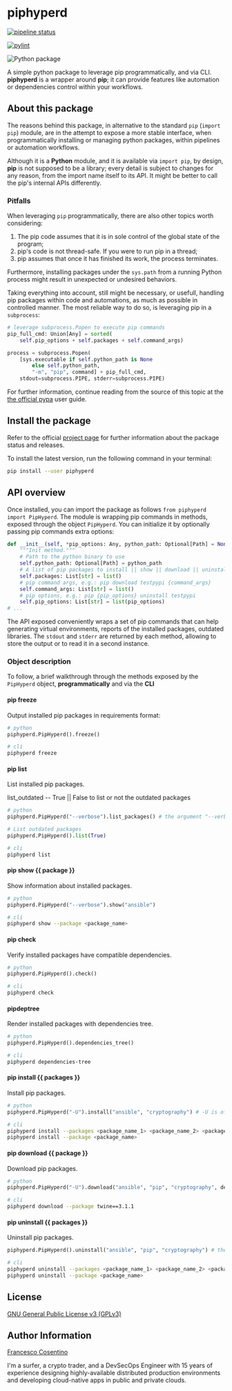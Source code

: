 # piphyperd

[![pipeline status](https://gitlab.com/hyperd/piphyperd/badges/master/pipeline.svg)](https://gitlab.com/hyperd/piphyperd/commits/master)

[![pylint](https://gitlab.com/hyperd/piphyperd/-/jobs/artifacts/master/raw/pylint/pylint.svg?job=pylint)](https://gitlab.com/hyperd/piphyperd/commits/master)

![Python package](https://github.com/hyp3rd/piphyperd/workflows/Python%20package/badge.svg)

A simple python package to leverage pip programmatically, and via CLI.
**piphyperd** is a wrapper around **pip**; it can provide features like automation or dependencies control within your workflows.

## About this package

The reasons behind this package, in alternative to the standard `pip` (`import pip`) module, are in the attempt to expose a more stable interface, when programmatically installing or managing python packages, within pipelines or automation workflows.

Although it is a **Python** module, and it is available via `import pip`, by design, **pip** is not supposed to be a library; every detail is subject to changes for any reason, from the import name itself to its API. It might be better to call the pip's internal APIs differently.

### Pitfalls

When leveraging `pip` programmatically, there are also other topics worth considering:

1. The pip code assumes that it is in sole control of the global state of the program;
2. pip's code is not thread-safe. If you were to run pip in a thread;
3. pip assumes that once it has finished its work, the process terminates.

Furthermore, installing packages under the `sys.path` from a running Python process might result in unexpected or undesired behaviors.

Taking everything into account, still might be necessary, or usefull, handling pip packages within code and automations, as much as possible in controlled manner. The most reliable way to do so, is leveraging pip in a `subprocess`:

```python
# leverage subprocess.Popen to execute pip commands
pip_full_cmd: Union[Any] = sorted(
    self.pip_options + self.packages + self.command_args)

process = subprocess.Popen(
    [sys.executable if self.python_path is None
        else self.python_path,
        "-m", "pip", command] + pip_full_cmd,
    stdout=subprocess.PIPE, stderr=subprocess.PIPE)
```

For further information, continue reading from the source of this topic at the [the official pypa](https://pip.pypa.io/en/latest/user_guide/#using-pip-from-your-program) user guide.

## Install the package

Refer to the official [project page](https://pypi.org/project/piphyperd/) for further information about the package status and releases.

To install the latest version, run the following command in your terminal:

```bash
pip install --user piphyperd
```

## API overview

Once installed, you can import the package as follows `from piphyperd import PipHyperd`.
The module is wrapping pip commands in methods, exposed through the object `PipHyperd`. You can initialize it by optionally passing pip commands extra options:

```python
def __init__(self, *pip_options: Any, python_path: Optional[Path] = None):
    """Init method."""
    # Path to the python binary to use
    self.python_path: Optional[Path] = python_path
    # A list of pip packages to install || show || download || uninstall
    self.packages: List[str] = list()
    # pip command args, e.g.: pip download testpypi {command_args}
    self.command_args: List[str] = list()
    # pip options, e.g.: pip {pip_options} uninstall testpypi
    self.pip_options: List[str] = list(pip_options)
# ...
```

The API exposed conveniently wraps a set of pip commands that can help generating virtual environments, reports of the installed packages, outdated libraries. The `stdout` and `stderr` are returned by each method, allowing to store the output or to read it in a second instance.

### Object description

To follow, a brief walkthrough through the methods exposed by the `PipHyperd` object, **programmatically** and via the **CLI**

#### pip freeze

Output installed pip packages in requirements format:

```python
# python
piphyperd.PipHyperd().freeze()
```

```bash
# cli
piphyperd freeze
```

#### pip list

List installed pip packages.

list_outdated -- True || False to list or not the outdated packages

```python
# python
piphyperd.PipHyperd("--verbose").list_packages() # the argument "--verbose" is of course optional

# List outdated packages
piphyperd.PipHyperd().list(True)
```

```bash
# cli
piphyperd list
```

#### pip show {{ package }}

Show information about installed packages.

```python
# python
piphyperd.PipHyperd("--verbose").show("ansible")
```

```bash
# cli
piphyperd show --package <package_name>
```

#### pip check

Verify installed packages have compatible dependencies.

```python
# python
piphyperd.PipHyperd().check()
```

```bash
# cli
piphyperd check
```

#### pipdeptree

Render installed packages with dependencies tree.

```python
# python
piphyperd.PipHyperd().dependencies_tree()
```

```bash
# cli
piphyperd dependencies-tree
```

#### pip install {{ packages }}

Install pip packages.

```python
# python
piphyperd.PipHyperd("-U").install("ansible", "cryptography") # -U is of course optional, set here as example
```

```bash
# cli
piphyperd install --packages <package_name_1> <package_name_2> <package_name_n>
piphyperd install --package <package_name>
```

#### pip download {{ package }}

Download pip packages.

```python
# python
piphyperd.PipHyperd("-U").download("ansible", "pip", "cryptography", destination="/your/path/here") # the destination argument is optional
```

```bash
# cli
piphyperd download --package twine==3.1.1
```

#### pip uninstall {{ packages }}

Uninstall pip packages.

```python
piphyperd.PipHyperd().uninstall("ansible", "pip", "cryptography") # the destination argument is optional
```

```bash
# cli
piphyperd uninstall --packages <package_name_1> <package_name_2> <package_name_n>
piphyperd uninstall --package <package_name>
```

## License

[GNU General Public License v3 (GPLv3)](https://gitlab.com/hyperd/piphyperd/blob/master/LICENSE)

## Author Information

[Francesco Cosentino](https://www.linkedin.com/in/francesco-cosentino/)

I'm a surfer, a crypto trader, and a DevSecOps Engineer with 15 years of experience designing highly-available distributed production environments and developing cloud-native apps in public and private clouds.
